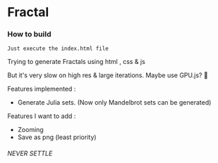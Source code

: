 # Fractal


### How to build
```
Just execute the index.html file
```
Trying to generate Fractals using html , css & js 

But it's very slow on high res & large iterations.
Maybe use GPU.js? 🤔 

Features implemented : 
- Generate Julia sets. (Now only Mandelbrot sets can be generated)

Features I want to add :
- Zooming
- Save as png (least priority)

###### NEVER SETTLE